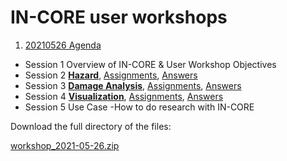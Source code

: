 # IN-CORE user workshops

1. [20210526 Agenda](workshops/20210526/agenda.md)
* Session 1 Overview of IN-CORE & User Workshop Objectives
* Session 2 **[Hazard](workshops/20210526/session2/session2-hazard.ipynb)**, [Assignments](workshops/20210526/session2/session2-assignment.ipynb), [Answers](workshops/20210526/session2/session2-assignment-answer.ipynb)
* Session 3 **[Damage Analysis](workshops/20210526/session3/session3-damage-analysis.ipynb)**, [Assignments](workshops/20210526/session3/session3-assignment.ipynb), [Answers](workshops/20210526/session3/session3-assignment-answer.ipynb)
* Session 4 **[Visualization](workshops/20210526/session4/session4-viz.ipynb)**, [Assignments](workshops/20210526/session4/session4-assignment.ipynb), [Answers](workshops/20210526/session4/session4-assignment-answer.ipynb)
* Session 5 Use Case -How to do research with IN-CORE

Download the full directory of the files:

[workshop_2021-05-26.zip](https://github.com/IN-CORE/incore-docs/blob/master/notebooks/workshop_2021-05-26/workshop_2021-05-26.zip)